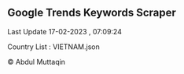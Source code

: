 

## Google Trends Keywords Scraper 
 
Last Update 17-02-2023 , 07:09:24

Country List :
VIETNAM.json



© Abdul Muttaqin 
